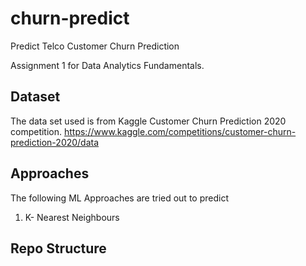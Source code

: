 # churn-predict
Predict Telco Customer Churn Prediction 

Assignment 1 for Data Analytics Fundamentals.

## Dataset

The data set used is from Kaggle Customer Churn Prediction 2020 competition.
https://www.kaggle.com/competitions/customer-churn-prediction-2020/data

## Approaches 

The following ML Approaches are tried out to predict
1. K- Nearest Neighbours

## Repo Structure
